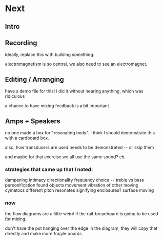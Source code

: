 # Next


## Intro



## Recording

ideally, replace this with building something.

electromagnetism is so central, we also need to see an electromagnet.


## Editing / Arranging

have a demo file for this! I did it without hearing anything, which was ridiculous

a chance to have mixing feedback is a bit important



## Amps + Speakers

no one made a box for "resonating body". I think I should demonstrate this with a cardboard box.

also, how transducers are used needs to be demonstrated -- or skip them

and maybe for that exercise we all use the same sound? eh.


### strategies that came up that I noted:
dampening
intimacy
directionality
frequency choice -- treble vs bass
personification
found objects 
movement
vibration of other moving
cymatocs 
different pitch resonates
signifying 
enclosures?
surface moving



### now

the flow diagrams are a little weird if the rail-breadboard is going to be used for mixing.

don't have the pot hanging over the edge in the diagram, they will copy that directly and make more fragile boards

